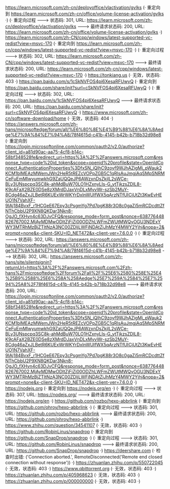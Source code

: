 https://learn.microsoft.com/zh-cn/deployoffice/vlactivation/gvlks (· 重定向到 https://learn.microsoft.com/zh-cn/office/volume-license-activation/gvlks ·)
(· 重定向过程 ---> 状态码: 301, URL: https://learn.microsoft.com/zh-cn/deployoffice/vlactivation/gvlks ---> 最终请求状态码: 200, URL: https://learn.microsoft.com/zh-cn/office/volume-license-activation/gvlks ·)
https://learn.microsoft.com/zh-CN/cpp/windows/latest-supported-vc-redist?view=msvc-170 (· 重定向到 https://learn.microsoft.com/zh-cn/cpp/windows/latest-supported-vc-redist?view=msvc-170 ·)
(· 重定向过程 ---> 状态码: 302, URL: https://learn.microsoft.com/zh-CN/cpp/windows/latest-supported-vc-redist?view=msvc-170 ---> 最终请求状态码: 200, URL: https://learn.microsoft.com/zh-cn/cpp/windows/latest-supported-vc-redist?view=msvc-170 ·)
https://tonkiang.us (· 无效，状态码: 403 ·)
https://pan.baidu.com/s/1cSkNVFOS4pi6XesaRFUwyQ (· 重定向到 https://pan.baidu.com/share/init?surl=cSkNVFOS4pi6XesaRFUwyQ ·)
(· 重定向过程 ---> 状态码: 302, URL: https://pan.baidu.com/s/1cSkNVFOS4pi6XesaRFUwyQ ---> 最终请求状态码: 200, URL: https://pan.baidu.com/share/init?surl=cSkNVFOS4pi6XesaRFUwyQ ·)
https://www.microsoft.com/zh-cn/software-download/home (· 无效，状态码: 404 ·)
https://answers.microsoft.com/zh-hans/microsoftedge/forum/all/%E6%80%8E%E4%B9%88%E6%8A%8Aedge%E7%9A%84%E7%94%A8/78f4615d-c41b-4145-b42b-b718b32d98e8 (· 重定向到 https://login.microsoftonline.com/common/oauth2/v2.0/authorize?client_id=a81d90ac-aa75-4cf8-b14c-58bf348528fe&redirect_uri=https%3A%2F%2Fanswers.microsoft.com&response_type=code%20id_token&scope=openid%20profile&state=OpenIdConnect.AuthenticationProperties%3DfxSN_iQlhC9zoyf9WJhAZigMj_pWauk2KCM1blMEAzMWemJWn2HeR5tREZcVOPpZGB5C1qRlsAuJmgjAqSMpSNRMCeFuEmMlwyumwkhG9ZaUQQeJP6AWzxnDsZkjIL2sWCe-BLy3UNspcpq3SC8k-ahMdBuW70LO1HZxnyLIs-G_ytTjkzsZDlL8-K9cAFaX2BZE0DSe8zXMrdDJaxVnDLxMyvWr-szSb2MuY-8Cdg46aZxJLBetR6KUExWrWKYrDxlnWUIfWX5qArzNTfUICjUtZt3KwEvHEUO1N7VahXF-9IAj184BvxF_r1HCGeE67Epy3cPsgmYg7Pd7pgK88r3O8c0gaZi5mRCDcdttZfNThCbbU2P9XN8QKDar3Nkn8-OgJO_fXHvn4c63DJvCFQ&response_mode=form_post&nonce=638776448826767002.MjAyMDMwODItZjFiZi00ODZhLWFmZWUtMWQyOGU3NDExYWY3MTRhMzBjZTItNzA3NC00ZDljLWFiNDAtZjJhMzY4MWY2Yjhj&nopa=2&prompt=none&x-client-SKU=ID_NET472&x-client-ver=7.6.0.0 ·)
(· 重定向过程 ---> 状态码: 302, URL: https://answers.microsoft.com/zh-hans/microsoftedge/forum/all/%E6%80%8E%E4%B9%88%E6%8A%8Aedge%E7%9A%84%E7%94%A8/78f4615d-c41b-4145-b42b-b718b32d98e8 ---> 状态码: 302, URL: https://answers.microsoft.com/zh-hans/site/silentsignin?returnUrl=https%3A%2F%2Fanswers.microsoft.com%2Fzh-hans%2Fmicrosoftedge%2Fforum%2Fall%2F%25E6%2580%258E%25E4%25B9%2588%25E6%258A%258Aedge%25E7%259A%2584%25E7%2594%25A8%2F78f4615d-c41b-4145-b42b-b718b32d98e8 ---> 最终请求状态码: 200, URL: https://login.microsoftonline.com/common/oauth2/v2.0/authorize?client_id=a81d90ac-aa75-4cf8-b14c-58bf348528fe&redirect_uri=https%3A%2F%2Fanswers.microsoft.com&response_type=code%20id_token&scope=openid%20profile&state=OpenIdConnect.AuthenticationProperties%3DfxSN_iQlhC9zoyf9WJhAZigMj_pWauk2KCM1blMEAzMWemJWn2HeR5tREZcVOPpZGB5C1qRlsAuJmgjAqSMpSNRMCeFuEmMlwyumwkhG9ZaUQQeJP6AWzxnDsZkjIL2sWCe-BLy3UNspcpq3SC8k-ahMdBuW70LO1HZxnyLIs-G_ytTjkzsZDlL8-K9cAFaX2BZE0DSe8zXMrdDJaxVnDLxMyvWr-szSb2MuY-8Cdg46aZxJLBetR6KUExWrWKYrDxlnWUIfWX5qArzNTfUICjUtZt3KwEvHEUO1N7VahXF-9IAj184BvxF_r1HCGeE67Epy3cPsgmYg7Pd7pgK88r3O8c0gaZi5mRCDcdttZfNThCbbU2P9XN8QKDar3Nkn8-OgJO_fXHvn4c63DJvCFQ&response_mode=form_post&nonce=638776448826767002.MjAyMDMwODItZjFiZi00ODZhLWFmZWUtMWQyOGU3NDExYWY3MTRhMzBjZTItNzA3NC00ZDljLWFiNDAtZjJhMzY4MWY2Yjhj&nopa=2&prompt=none&x-client-SKU=ID_NET472&x-client-ver=7.6.0.0 ·)
https://nodejs.org (· 重定向到 https://nodejs.org/en ·)
(· 重定向过程 ---> 状态码: 307, URL: https://nodejs.org/ ---> 最终请求状态码: 200, URL: https://nodejs.org/en ·)
https://github.com/rozbo/hexo-abbrlink (· 重定向到 https://github.com/ohroy/hexo-abbrlink ·)
(· 重定向过程 ---> 状态码: 301, URL: https://github.com/rozbo/hexo-abbrlink ---> 最终请求状态码: 200, URL: https://github.com/ohroy/hexo-abbrlink ·)
https://www.zhihu.com/question/34541107 (· 无效，状态码: 403 ·)
https://github.com/RobinLinus/snapdrop (· 重定向到 https://github.com/SnapDrop/snapdrop ·)
(· 重定向过程 ---> 状态码: 301, URL: https://github.com/RobinLinus/snapdrop ---> 最终请求状态码: 200, URL: https://github.com/SnapDrop/snapdrop ·)
https://deershare.com (· 检查时出错: ('Connection aborted.', RemoteDisconnected('Remote end closed connection without response')) ·)
https://zhuanlan.zhihu.com/p/550722045 (· 无效，状态码: 403 ·)
https://www.qbittorrent.org (· 无效，状态码: 403 ·)
https://zhuanlan.zhihu.com/p/405968623 (· 无效，状态码: 403 ·)
https://zhuanlan.zhihu.com/p/000000000 (· 无效，状态码: 403 ·)
